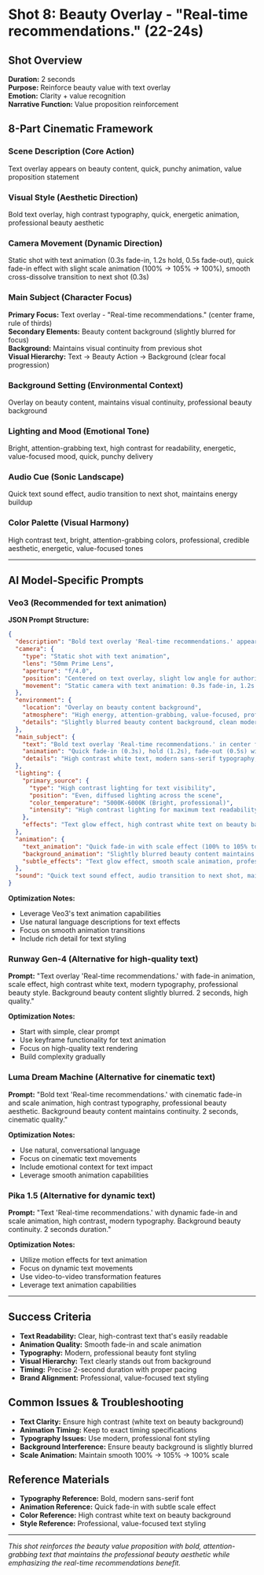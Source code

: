 # Shot 8: Beauty Overlay - "Real-time recommendations." (22-24s)

## Shot Overview
**Duration:** 2 seconds  
**Purpose:** Reinforce beauty value with text overlay  
**Emotion:** Clarity + value recognition  
**Narrative Function:** Value proposition reinforcement  

## 8-Part Cinematic Framework

### Scene Description (Core Action)
Text overlay appears on beauty content, quick, punchy animation, value proposition statement

### Visual Style (Aesthetic Direction)
Bold text overlay, high contrast typography, quick, energetic animation, professional beauty aesthetic

### Camera Movement (Dynamic Direction)
Static shot with text animation (0.3s fade-in, 1.2s hold, 0.5s fade-out), quick fade-in effect with slight scale animation (100% → 105% → 100%), smooth cross-dissolve transition to next shot (0.3s)

### Main Subject (Character Focus)
**Primary Focus:** Text overlay - "Real-time recommendations." (center frame, rule of thirds)  
**Secondary Elements:** Beauty content background (slightly blurred for focus)  
**Background:** Maintains visual continuity from previous shot  
**Visual Hierarchy:** Text → Beauty Action → Background (clear focal progression)

### Background Setting (Environmental Context)
Overlay on beauty content, maintains visual continuity, professional beauty background

### Lighting and Mood (Emotional Tone)
Bright, attention-grabbing text, high contrast for readability, energetic, value-focused mood, quick, punchy delivery

### Audio Cue (Sonic Landscape)
Quick text sound effect, audio transition to next shot, maintains energy buildup

### Color Palette (Visual Harmony)
High contrast text, bright, attention-grabbing colors, professional, credible aesthetic, energetic, value-focused tones

---

## AI Model-Specific Prompts

### Veo3 (Recommended for text animation)
**JSON Prompt Structure:**
```json
{
  "description": "Bold text overlay 'Real-time recommendations.' appears prominently in the center frame with a quick, punchy fade-in animation and subtle scale effect that reinforces the beauty value proposition and creates immediate visual impact. The text features high contrast white typography on a slightly blurred beauty content background, maintaining visual continuity while ensuring maximum readability and professional beauty aesthetic. The modern sans-serif font and clean styling emphasize the core value proposition of real-time recommendations, building trust and credibility through clear, direct messaging.",
  "camera": {
    "type": "Static shot with text animation",
    "lens": "50mm Prime Lens",
    "aperture": "f/4.0",
    "position": "Centered on text overlay, slight low angle for authority",
    "movement": "Static camera with text animation: 0.3s fade-in, 1.2s hold, 0.5s fade-out"
  },
  "environment": {
    "location": "Overlay on beauty content background",
    "atmosphere": "High energy, attention-grabbing, value-focused, professional beauty",
    "details": "Slightly blurred beauty content background, clean modern interface, professional aesthetic"
  },
  "main_subject": {
    "text": "Bold text overlay 'Real-time recommendations.' in center frame",
    "animation": "Quick fade-in (0.3s), hold (1.2s), fade-out (0.5s) with scale effect (100% to 105% to 100%)",
    "details": "High contrast white text, modern sans-serif typography, professional beauty styling, rule of thirds positioning"
  },
  "lighting": {
    "primary_source": {
      "type": "High contrast lighting for text visibility",
      "position": "Even, diffused lighting across the scene",
      "color_temperature": "5000K-6000K (Bright, professional)",
      "intensity": "High contrast lighting for maximum text readability and beauty aesthetic"
    },
    "effects": "Text glow effect, high contrast white text on beauty background, attention-grabbing brightness"
  },
  "animation": {
    "text_animation": "Quick fade-in with scale effect (100% to 105% to 100%), smooth transitions",
    "background_animation": "Slightly blurred beauty content maintains continuity",
    "subtle_effects": "Text glow effect, smooth scale animation, professional beauty typography movement"
  },
  "sound": "Quick text sound effect, audio transition to next shot, maintains energy buildup, subtle text appearance sound"
}
```

**Optimization Notes:**
- Leverage Veo3's text animation capabilities
- Use natural language descriptions for text effects
- Focus on smooth animation transitions
- Include rich detail for text styling

### Runway Gen-4 (Alternative for high-quality text)
**Prompt:** "Text overlay 'Real-time recommendations.' with fade-in animation, scale effect, high contrast white text, modern typography, professional beauty style. Background beauty content slightly blurred. 2 seconds, high quality."

**Optimization Notes:**
- Start with simple, clear prompt
- Use keyframe functionality for text animation
- Focus on high-quality text rendering
- Build complexity gradually

### Luma Dream Machine (Alternative for cinematic text)
**Prompt:** "Bold text 'Real-time recommendations.' with cinematic fade-in and scale animation, high contrast typography, professional beauty aesthetic. Background beauty content maintains continuity. 2 seconds, cinematic quality."

**Optimization Notes:**
- Use natural, conversational language
- Focus on cinematic text movements
- Include emotional context for text impact
- Leverage smooth animation capabilities

### Pika 1.5 (Alternative for dynamic text)
**Prompt:** "Text 'Real-time recommendations.' with dynamic fade-in and scale animation, high contrast, modern typography. Background beauty continuity. 2 seconds duration."

**Optimization Notes:**
- Utilize motion effects for text animation
- Focus on dynamic text movements
- Use video-to-video transformation features
- Leverage text animation capabilities

---

## Success Criteria
- **Text Readability:** Clear, high-contrast text that's easily readable
- **Animation Quality:** Smooth fade-in and scale animation
- **Typography:** Modern, professional beauty font styling
- **Visual Hierarchy:** Text clearly stands out from background
- **Timing:** Precise 2-second duration with proper pacing
- **Brand Alignment:** Professional, value-focused text styling

## Common Issues & Troubleshooting
- **Text Clarity:** Ensure high contrast (white text on beauty background)
- **Animation Timing:** Keep to exact timing specifications
- **Typography Issues:** Use modern, professional font styling
- **Background Interference:** Ensure beauty background is slightly blurred
- **Scale Animation:** Maintain smooth 100% → 105% → 100% scale

## Reference Materials
- **Typography Reference:** Bold, modern sans-serif font
- **Animation Reference:** Quick fade-in with subtle scale effect
- **Color Reference:** High contrast white text on beauty background
- **Style Reference:** Professional, value-focused text styling

---

*This shot reinforces the beauty value proposition with bold, attention-grabbing text that maintains the professional beauty aesthetic while emphasizing the real-time recommendations benefit.*

